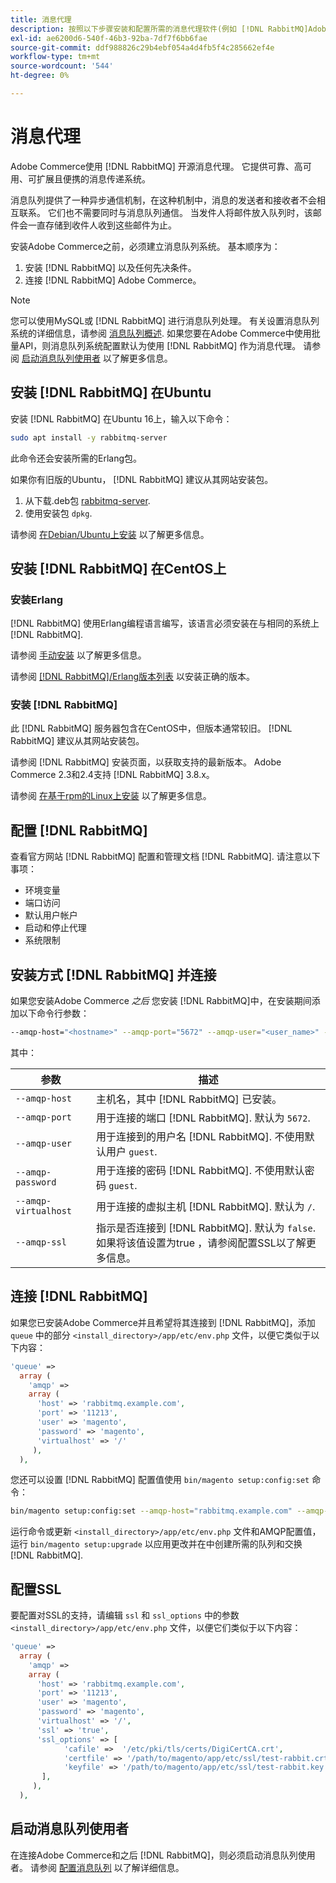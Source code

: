 ```yaml
---
title: 消息代理
description: 按照以下步骤安装和配置所需的消息代理软件(例如 [!DNL RabbitMQ]Adobe Commerce )。
exl-id: ae6200d6-540f-46b3-92ba-7df7f6bb6fae
source-git-commit: ddf988826c29b4ebf054a4d4fb5f4c285662ef4e
workflow-type: tm+mt
source-wordcount: '544'
ht-degree: 0%

---
```


# 消息代理

Adobe Commerce使用 [!DNL RabbitMQ] 开源消息代理。 它提供可靠、高可用、可扩展且便携的消息传递系统。

消息队列提供了一种异步通信机制，在这种机制中，消息的发送者和接收者不会相互联系。 它们也不需要同时与消息队列通信。 当发件人将邮件放入队列时，该邮件会一直存储到收件人收到这些邮件为止。

安装Adobe Commerce之前，必须建立消息队列系统。 基本顺序为：

1. 安装 [!DNL RabbitMQ] 以及任何先决条件。
1. 连接 [!DNL RabbitMQ] Adobe Commerce。

>[!NOTE]
>
>您可以使用MySQL或 [!DNL RabbitMQ] 进行消息队列处理。 有关设置消息队列系统的详细信息，请参阅 [消息队列概述](https://developer.adobe.com/commerce/php/development/components/message-queues/). 如果您要在Adobe Commerce中使用批量API，则消息队列系统配置默认为使用 [!DNL RabbitMQ] 作为消息代理。 请参阅 [启动消息队列使用者](../../configuration/cli/start-message-queues.md) 以了解更多信息。

## 安装 [!DNL RabbitMQ] 在Ubuntu

安装 [!DNL RabbitMQ] 在Ubuntu 16上，输入以下命令：

```bash
sudo apt install -y rabbitmq-server
```

此命令还会安装所需的Erlang包。

如果你有旧版的Ubuntu， [!DNL RabbitMQ] 建议从其网站安装包。

1. 从下载.deb包 [rabbitmq-server](https://www.rabbitmq.com/download.html).
1. 使用安装包 `dpkg`.

请参阅 [在Debian/Ubuntu上安装](https://www.rabbitmq.com/install-debian.html) 以了解更多信息。

## 安装 [!DNL RabbitMQ] 在CentOS上

### 安装Erlang

[!DNL RabbitMQ] 使用Erlang编程语言编写，该语言必须安装在与相同的系统上 [!DNL RabbitMQ].

请参阅 [手动安装](https://www.erlang-solutions.com/downloads/) 以了解更多信息。

请参阅 [[!DNL RabbitMQ]/Erlang版本列表](https://www.rabbitmq.com/which-erlang.html) 以安装正确的版本。

### 安装 [!DNL RabbitMQ]

此 [!DNL RabbitMQ] 服务器包含在CentOS中，但版本通常较旧。 [!DNL RabbitMQ] 建议从其网站安装包。

请参阅 [!DNL RabbitMQ] 安装页面，以获取支持的最新版本。 Adobe Commerce 2.3和2.4支持 [!DNL RabbitMQ] 3.8.x。

请参阅 [在基于rpm的Linux上安装](https://www.rabbitmq.com/install-rpm.html) 以了解更多信息。

## 配置 [!DNL RabbitMQ]

查看官方网站 [!DNL RabbitMQ] 配置和管理文档 [!DNL RabbitMQ]. 请注意以下事项：

* 环境变量
* 端口访问
* 默认用户帐户
* 启动和停止代理
* 系统限制

## 安装方式 [!DNL RabbitMQ] 并连接

如果您安装Adobe Commerce _之后_ 您安装 [!DNL RabbitMQ]中，在安装期间添加以下命令行参数：

```bash
--amqp-host="<hostname>" --amqp-port="5672" --amqp-user="<user_name>" --amqp-password="<password>" --amqp-virtualhost="/"
```

其中：

| 参数 | 描述 |
|--- |--- |
| `--amqp-host` | 主机名，其中 [!DNL RabbitMQ] 已安装。 |
| `--amqp-port` | 用于连接的端口 [!DNL RabbitMQ]. 默认为 `5672`. |
| `--amqp-user` | 用于连接到的用户名 [!DNL RabbitMQ]. 不使用默认用户 `guest`. |
| `--amqp-password` | 用于连接的密码 [!DNL RabbitMQ]. 不使用默认密码 `guest`. |
| `--amqp-virtualhost` | 用于连接的虚拟主机 [!DNL RabbitMQ]. 默认为 `/`. |
| `--amqp-ssl` | 指示是否连接到 [!DNL RabbitMQ]. 默认为 `false`. 如果将该值设置为true ，请参阅配置SSL以了解更多信息。 |

## 连接 [!DNL RabbitMQ]

如果您已安装Adobe Commerce并且希望将其连接到 [!DNL RabbitMQ]，添加 `queue` 中的部分 `<install_directory>/app/etc/env.php` 文件，以便它类似于以下内容：

```php
'queue' =>
  array (
    'amqp' =>
    array (
      'host' => 'rabbitmq.example.com',
      'port' => '11213',
      'user' => 'magento',
      'password' => 'magento',
      'virtualhost' => '/'
     ),
  ),
```

您还可以设置 [!DNL RabbitMQ] 配置值使用 `bin/magento setup:config:set` 命令：

```bash
bin/magento setup:config:set --amqp-host="rabbitmq.example.com" --amqp-port="11213" --amqp-user="magento" --amqp-password="magento" --amqp-virtualhost="/"
```

运行命令或更新 `<install_directory>/app/etc/env.php` 文件和AMQP配置值，运行 `bin/magento setup:upgrade` 以应用更改并在中创建所需的队列和交换 [!DNL RabbitMQ].

## 配置SSL

要配置对SSL的支持，请编辑 `ssl` 和 `ssl_options` 中的参数 `<install_directory>/app/etc/env.php` 文件，以便它们类似于以下内容：

```php
'queue' =>
  array (
    'amqp' =>
    array (
      'host' => 'rabbitmq.example.com',
      'port' => '11213',
      'user' => 'magento',
      'password' => 'magento',
      'virtualhost' => '/',
      'ssl' => 'true',
      'ssl_options' => [
            'cafile' =>  '/etc/pki/tls/certs/DigiCertCA.crt',
            'certfile' => '/path/to/magento/app/etc/ssl/test-rabbit.crt',
            'keyfile' => '/path/to/magento/app/etc/ssl/test-rabbit.key'
       ],
     ),
  ),
```

## 启动消息队列使用者

在连接Adobe Commerce和之后 [!DNL RabbitMQ]，则必须启动消息队列使用者。 请参阅 [配置消息队列](../../configuration/cli/start-message-queues.md) 以了解详细信息。
